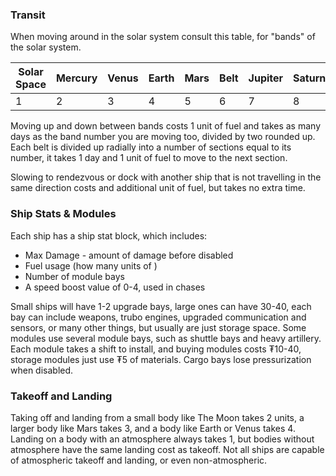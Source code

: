### Transit
When moving around in the solar system consult this table, for "bands" of the solar system.

| Solar Space | Mercury | Venus | Earth | Mars | Belt | Jupiter | Saturn | Uranus | Neptune | Kuiper Belt | Deep Space |
| ----------- | ------- | ----- | ----- | ---- | ---- | ------- | ------ | ------ | ------- | ----------- | ---------- |
| 1           | 2       | 3     | 4     | 5    | 6    | 7       | 8      | 9      | 10      | 11          | 12         |

Moving up and down between bands costs 1 unit of fuel and takes as many days as the band number you are moving too, divided by two rounded up. Each belt is divided up radially into a number of sections equal to its number, it takes 1 day and 1 unit of fuel to move to the next section.

Slowing to rendezvous or dock with another ship that is not travelling in the same direction costs and additional unit of fuel, but takes no extra time.
### Ship Stats & Modules
Each ship has a ship stat block, which includes:
- Max Damage - amount of damage before disabled
- Fuel usage (how many units of )
- Number of module bays
- A speed boost value of 0-4, used in chases

Small ships will have 1-2 upgrade bays, large ones can have 30-40, each bay can include weapons, trubo engines, upgraded communication and sensors, or many other things, but usually are just storage space. Some modules use several module bays, such as shuttle bays and heavy artillery. Each module takes a shift to install, and buying modules costs ₮10-40, storage modules just use ₮5 of materials. Cargo bays lose pressurization when disabled.
### Takeoff and Landing
Taking off and landing from a small body like The Moon takes 2 units, a larger body like Mars takes 3, and a body like Earth or Venus takes 4. Landing on a body with an atmosphere always takes 1, but bodies without atmosphere have the same landing cost as takeoff. Not all ships are capable of atmospheric takeoff and landing, or even non-atmospheric. 